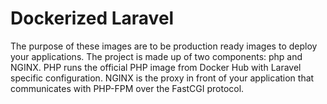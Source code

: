 # Dockerized Laravel
The purpose of these images are to be production ready images to deploy your applications. The project is made up of two components: php and NGINX. PHP runs the official PHP image from Docker Hub with Laravel specific configuration. NGINX is the proxy in front of your application that communicates with PHP-FPM over the FastCGI protocol.

